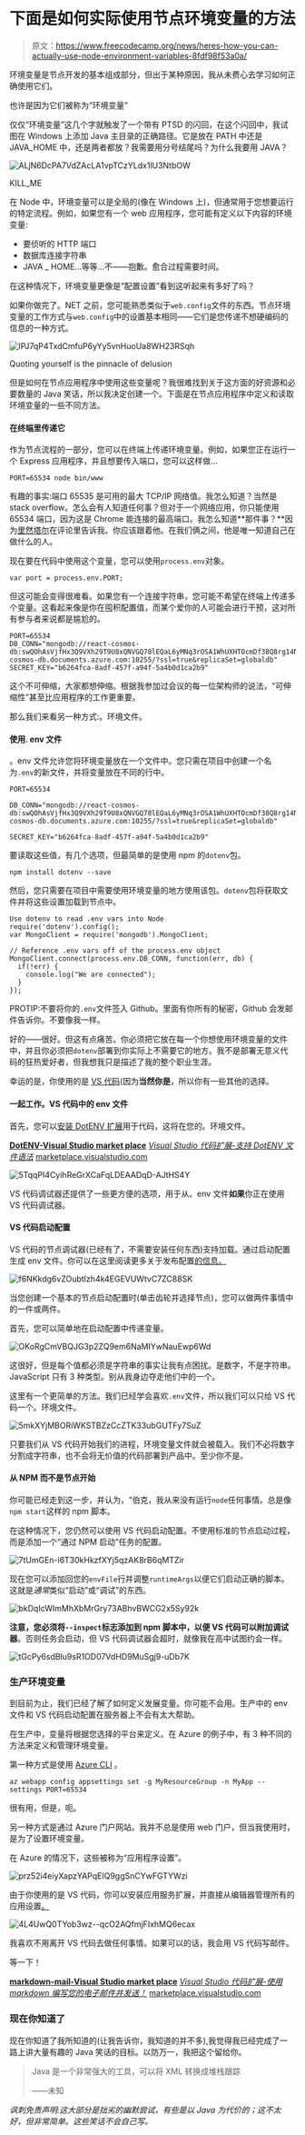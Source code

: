 # 下面是如何实际使用节点环境变量的方法

> 原文：<https://www.freecodecamp.org/news/heres-how-you-can-actually-use-node-environment-variables-8fdf98f53a0a/>

环境变量是节点开发的基本组成部分，但出于某种原因，我从未费心去学习如何正确使用它们。

也许是因为它们被称为“环境变量”

仅仅“环境变量”这几个字就触发了一个带有 PTSD 的闪回，在这个闪回中，我试图在 Windows 上添加 Java 主目录的正确路径。它是放在 PATH 中还是 JAVA_HOME 中，还是两者都放？我需要用分号结尾吗？为什么我要用 JAVA？

![ALjN6DcPA7VdZAcLA1vpTCzYLdx1lU3NtbOW](img/6c9d90c5691096fe3b195427bde6e7ce.png)

KILL_ME

在 Node 中，环境变量可以是全局的(像在 Windows 上)，但通常用于您想要运行的特定流程。例如，如果您有一个 web 应用程序，您可能有定义以下内容的环境变量:

*   要侦听的 HTTP 端口
*   数据库连接字符串
*   JAVA _ HOME…等等…不——抱歉。愈合过程需要时间。

在这种情况下，环境变量更像是“配置设置”看到这听起来有多好了吗？

如果你做完了。NET 之前，您可能熟悉类似于`web.config`文件的东西。节点环境变量的工作方式与`web.config`中的设置基本相同——它们是您传递不想硬编码的信息的一种方式。

![lPJ7qP4TxdCmfuP6yYy5vnHuoUa8WH23RSqh](img/bbcce0a6e3e41a81ec007156011de46f.png)

Quoting yourself is the pinnacle of delusion

但是如何在节点应用程序中使用这些变量呢？我很难找到关于这方面的好资源和必要数量的 Java 笑话，所以我决定创建一个。下面是在节点应用程序中定义和读取环境变量的一些不同方法。

#### 在终端里传递它

作为节点流程的一部分，您可以在终端上传递环境变量。例如，如果您正在运行一个 Express 应用程序，并且想要传入端口，您可以这样做…

```
PORT=65534 node bin/www
```

有趣的事实:端口 65535 是可用的最大 TCP/IP 网络值。我怎么知道？当然是 stack overflow。怎么会有人知道任何事？但对于一个网络应用，你只能使用 65534 端口，因为这是 Chrome 能连接的最高端口。我怎么知道**那件事？**因为[里然塔尔](https://www.freecodecamp.org/news/heres-how-you-can-actually-use-node-environment-variables-8fdf98f53a0a/undefined)在评论里告诉我。你应该跟着他。在我们俩之间，他是唯一知道自己在做什么的人。

现在要在代码中使用这个变量，您可以使用`process.env`对象。

```
var port = process.env.PORT;
```

但这可能会变得很难看。如果您有一个连接字符串，您可能不希望在终端上传递多个变量。这看起来像是你在囤积配置值，而某个爱你的人可能会进行干预，这对所有参与者来说都是尴尬的。

```
PORT=65534
DB_CONN="mongodb://react-cosmos-db:swQOhAsVjfHx3Q9VXh29T9U8xQNVGQ78lEQaL6yMNq3rOSA1WhUXHTOcmDf38Q8rg14NHtQLcUuMA==@react-cosmos-db.documents.azure.com:10255/?ssl=true&replicaSet=globaldb"
SECRET_KEY="b6264fca-8adf-457f-a94f-5a4b0d1ca2b9"
```

这个不可伸缩，大家都想伸缩。根据我参加过会议的每一位架构师的说法，“可伸缩性”甚至比应用程序的工作更重要。

那么我们来看另一种方式:。环境文件。

#### 使用. env 文件

。env 文件允许您将环境变量放在一个文件中。您只需在项目中创建一个名为`.env`的新文件，并将变量放在不同的行中。

```
PORT=65534

DB_CONN="mongodb://react-cosmos-db:swQOhAsVjfHx3Q9VXh29T9U8xQNVGQ78lEQaL6yMNq3rOSA1WhUXHTOcmDf38Q8rg14NHtQLcUuMA==@react-cosmos-db.documents.azure.com:10255/?ssl=true&replicaSet=globaldb"

SECRET_KEY="b6264fca-8adf-457f-a94f-5a4b0d1ca2b9"
```

要读取这些值，有几个选项，但最简单的是使用 npm 的`dotenv`包。

```
npm install dotenv --save
```

然后，您只需要在项目中需要使用环境变量的地方使用该包。`dotenv`包将获取文件并将这些设置加载到节点中。

```
Use dotenv to read .env vars into Node
require('dotenv').config();
var MongoClient = require('mongodb').MongoClient;

// Reference .env vars off of the process.env object
MongoClient.connect(process.env.DB_CONN, function(err, db) {
  if(!err) {
    console.log("We are connected");
  }
});
```

PROTIP:不要将你的`.env`文件签入 Github。里面有你所有的秘密，Github 会发邮件告诉你。不要像我一样。

好的——很好。但这有点痛苦。你必须把它放在每一个你想使用环境变量的文件中，并且你必须把`dotenv`部署到你实际上不需要它的地方。我不是部署无意义代码的狂热爱好者，但我想我只是描述了我的整个职业生涯。

幸运的是，你使用的是 [VS 代码](https://code.visualstudio.com/?wt.mc_id=dotenv-medium-buhollan)(因为**当然你是**，所以你有一些其他的选择。

#### 一起工作。VS 代码中的 env 文件

首先，您可以[安装 DotENV 扩展](https://marketplace.visualstudio.com/items?itemName=mikestead.dotenv&wt.mc_id=dotenv-medium-buhollan)用于代码，这将在您的。环境文件。

[**DotENV-Visual Studio market place**](https://marketplace.visualstudio.com/items?itemName=mikestead.dotenv&WT.mc_id=dotenv-medium-buhollan)
[*Visual Studio 代码扩展-支持 DotENV 文件语法*](https://marketplace.visualstudio.com/items?itemName=mikestead.dotenv&WT.mc_id=dotenv-medium-buhollan)
[marketplace.visualstudio.com](https://marketplace.visualstudio.com/items?itemName=mikestead.dotenv&WT.mc_id=dotenv-medium-buhollan)

![5TqqPI4CyihReGrXCaFqLDEAADqD-AJtHS4Y](img/577f16ad03074dd94b4ba481eabc4dff.png)

VS 代码调试器还提供了一些更方便的选项，用于从。env 文件**如果**你正在使用 VS 代码调试器。

#### VS 代码启动配置

VS 代码的节点调试器(已经有了，不需要安装任何东西)支持加载。通过启动配置生成 env 文件。你可以在这里阅读更多关于发布配置[的信息。](https://code.visualstudio.com/docs/nodejs/nodejs-debugging?WT.mc_id=dotenv-medium-buhollan)

![f6NKkdg6vZOubtIzh4k4EGEVUWtvC7ZC88SK](img/a2bc0345da07a14010ff3de45be8b0f1.png)

当您创建一个基本的节点启动配置时(单击齿轮并选择节点)，您可以做两件事情中的一件或两件。

首先，您可以简单地在启动配置中传递变量。

![OKoRgCmVBQJG3p2ZQ9em6NaMIYwNauEwp6Wd](img/b7344305b5528edf847b3d5e779399fe.png)

这很好，但是每个值都必须是字符串的事实让我有点困扰。是数字，不是字符串。JavaScript 只有 3 种类型。别从我身边夺走他们中的一个。

这里有一个更简单的方法。我们已经学会喜欢`.env`文件，所以我们可以只给 VS 代码一个。环境文件。

![5mkXYjMBORiWKSTBZzCcZTK33ubGUTFy7SuZ](img/bab136691baa22dcc9e215bf0da5e200.png)

只要我们从 VS 代码开始我们的进程，环境变量文件就会被载入。我们不必将数字分割成字符串，也不会将无价值的代码部署到产品中。至少你不是。

#### 从 NPM 而不是节点开始

你可能已经走到这一步，并认为，“伯克，我从来没有运行`node`任何事情。总是像`npm start`这样的 npm 脚本。

在这种情况下，您仍然可以使用 VS 代码启动配置。不使用标准的节点启动过程，而是添加一个“通过 NPM 启动”任务的配置。

![7tUmGEn-i6T30kHkzfXYj5qzAK8rB6qMTZir](img/fc0757801baacf52e7e5465f737f6c67.png)

现在您可以添加回您的`envFile`行并调整`runtimeArgs`以便它们启动正确的脚本。这就是*通常*类似“启动”或“调试”的东西。

![bkDqIcWImMhXbMrGry73ABhvBWCG2x5Sy92k](img/28b59b9ed0f65fe25b475ff0c7a231d5.png)

**注意，您必须将`--inspect`标志添加到 npm 脚本中，以便 VS 代码可以附加调试器**。否则任务会启动，但 VS 代码调试器会超时，就像我在高中试图约会一样。

![tGcPy6sdBlu9sR1OD07VdHD9MuSgj9-uDb7K](img/da7b5330cce07c4828a6bfc2c6be0369.png)

### 生产环境变量

到目前为止，我们已经了解了如何定义发展变量。你可能不会用。生产中的 env 文件和 VS 代码启动配置在服务器上不会有太大帮助。

在生产中，变量将根据您选择的平台来定义。在 Azure 的例子中，有 3 种不同的方法来定义和管理环境变量。

第一种方式是使用 [Azure CLI](https://docs.microsoft.com/en-us/cli/azure/webapp/config/appsettings?view=azure-cli-latest&wt.mc_id=dotenv-medium-buhollan) 。

```
az webapp config appsettings set -g MyResourceGroup -n MyApp --settings PORT=65534
```

很有用，但是，呃。

另一种方式是通过 Azure 门户网站。我并不总是使用 web 门户，但当我使用时，是为了设置环境变量。

在 Azure 的情况下，这些被称为“应用程序设置”。

![prz52i4eiyXapzYAPqEIQ9ggSnCYwFGTYWzi](img/e3c7054c0b7998a865dd73f41eae8234.png)

由于你使用的是 VS 代码，你可以安装应用服务扩展，并直接从编辑器管理所有的应用设置[。](https://marketplace.visualstudio.com/items?itemName=ms-azuretools.vscode-azureappservice&WT.mc_id=dotenv-medium-buhollan)

![4L4UwQ0TYob3wz--qcO2AQfmjFIxhMQ6ecax](img/b8893a31398fa8aec51ba2b7faca954e.png)

我喜欢不用离开 VS 代码去做任何事情。如果可以的话，我会用 VS 代码写邮件。

等一下！

[**markdown-mail-Visual Studio market place**](https://marketplace.visualstudio.com/items?itemName=ccccly.markdown-mail&WT.mc_id=dotenv-medium-buhollan)
[*Visual Studio 代码扩展-使用 markdown 编写您的电子邮件并发送！*](https://marketplace.visualstudio.com/items?itemName=ccccly.markdown-mail&WT.mc_id=dotenv-medium-buhollan)
[marketplace.visualstudio.com](https://marketplace.visualstudio.com/items?itemName=ccccly.markdown-mail&WT.mc_id=dotenv-medium-buhollan)

### 现在你知道了

现在你知道了我所知道的(让我告诉你，我知道的并不多),我觉得我已经完成了一路上讲大量有趣的 Java 笑话的目标。以防万一，我把这个留给你。

> Java 是一个非常强大的工具，可以将 XML 转换成堆栈跟踪
> 
> ——未知

*讽刺免责声明:这大部分是拙劣的幽默尝试，有些是以 Java 为代价的；这不太好，但非常简单。这些笑话不会自己写。*